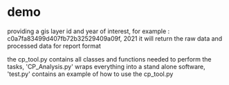 # demo

providing a gis layer id and year of interest, for example : c0a7fa83499d407fb72b32529409a09f, 2021
it will return the raw data and processed data for report format

the cp_tool.py contains all classes and functions needed to perform the tasks, 'CP_Analysis.py' wraps everything into a stand alone software, 'test.py' contains an example of how to use the cp_tool.py
